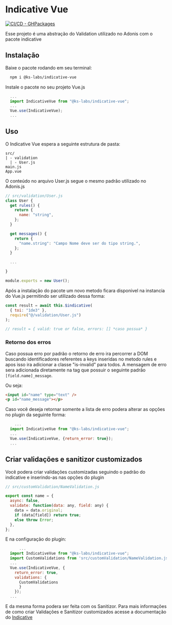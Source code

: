 # Indicative Vue

[![CI/CD - GHPackages](https://github.com/ks-labs/indicative-vue/actions/workflows/npm-publish.yml/badge.svg)](https://github.com/ks-labs/indicative-vue/actions/workflows/npm-publish.yml/badge.svg)

Esse projeto é uma abstração do Validation utilizado no Adonis com o pacote indicative

## Instalação

Baixe o pacote rodando em seu terminal:

```bash
  npm i @ks-labs/indicative-vue
```

Instale o pacote no seu projeto Vue.js

```js
  ...
  import IndicativeVue from "@ks-labs/indicative-vue";
  ...
  Vue.use(IndicativeVue);
  ...
```

## Uso

O Indicative Vue espera a seguinte estrutura de pasta:

```
src/
| - validation
  | - User.js
main.js
App.vue
```

O conteúdo no arquivo User.js segue o mesmo padrão utilizado no Adonis.js

```js
// src/validation/User.js
class User {
  get rules() {
    return {
      name: "string",
    };
  }

  get messages() {
    return {
      "name.string": "Campo Nome deve ser do tipo string.",
    };
  }

  ...

}

module.exports = new User();
```

Após a instalação do pacote um novo metodo ficara disponivel na instancia do Vue.js permitindo ser utilizado dessa forma:

```js
const result = await this.$indicative(
  { toi: "1de3" },
  require("@/validation/User.js")
);

// result = { valid: true or false, errors: [] *caso possua* }
```

### Retorno dos erros

Caso possua erro por padrão o retorno de erro ira percorrer a DOM buscando identificadores referentes a keys inseridas no metodo rules e apos isso ira adicionar a classe "is-invalid" para todos.
A mensagem de erro sera adicionada diretamente na tag que possuir o seguinte padrão `[field.name]_message`.

Ou seja:

```html
<input id="name" type="text" />
<p id="name_message"></p>
```

Caso você deseja retornar somente a lista de erro podera alterar as opções no plugin da seguinte forma:

```js
    ...
  import IndicativeVue from "@ks-labs/indicative-vue";
  ...
  Vue.use(IndicativeVue, {return_error: true});
  ...
```

## Criar validações e sanitizor customizados

Você podera criar validações customizadas seguindo o padrão do indicative e inserindo-as nas opções do plugin

```js
// src/customValidation/NameValidation.js

export const name = {
  async: false,
  validate: function(data: any, field: any) {
    data = data.original;
    if (data[field]) return true;
    else throw Error;
  },
};
```

E na configuração do plugin:

```js
      ...
  import IndicativeVue from "@ks-labs/indicative-vue";
  import CustomValidations from 'src/customValidation/NameValidation.js'
  ...
  Vue.use(IndicativeVue, {
    return_error: true,
    validations: {
      CustomValidations
      }
    });
  ...
```

E da mesma forma podera ser feita com os Sanitizor. Para mais informações de como criar Validações e Sanitizor customizados acesse a documentação do [Indicative](https://indicative.adonisjs.com/guides/master/introduction)
